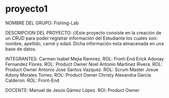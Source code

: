 # proyecto1

 NOMBRE DEL GRUPO: Fishing-Lab
 
 DESCRIPCION DEL PROYECTO: //Este proyecto consiste en la creación de un CRUD para poder registrar información del Estudiante los cuales son: nombre, apellido, carné y edad. Dicha información esta almacenada en una base de datos.

INTEGRANTES:
  Carmen Isabel Mejia Ramirez. ROL: Front-End
  Erick Adonay Fernandez Flores. ROL: Product Owner
  Noel Antonio Martinez Rivera. ROL: Product Owner
  Antonio Jose Santos Vazquez. ROL: Scrum Master
  Josue Adony Morales Torres. ROL: Product Owner
  Christy Alexandra Garcia Calderon. ROL: Front-End
  
  DOCENTE: Manuel de Jesús Gámez López. ROl: Product Owner
